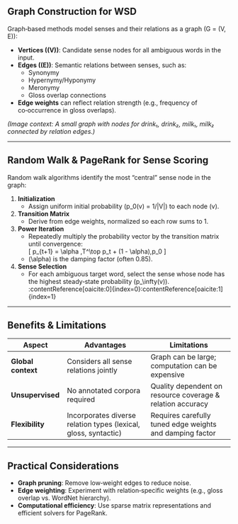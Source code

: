 ## Graph Construction for WSD
Graph‑based methods model senses and their relations as a graph \(G = (V, E)\):

- **Vertices (\(V\))**: Candidate sense nodes for all ambiguous words in the input.  
- **Edges (\(E\))**: Semantic relations between senses, such as:  
  - Synonymy  
  - Hypernymy/Hyponymy  
  - Meronymy  
  - Gloss overlap connections  
- **Edge weights** can reflect relation strength (e.g., frequency of co‑occurrence in gloss overlaps).

*(Image context: A small graph with nodes for *drink*₁, *drink*₂, *milk*₁, *milk*₂ connected by relation edges.)*

---

## Random Walk & PageRank for Sense Scoring
Random walk algorithms identify the most “central” sense node in the graph:

1. **Initialization**  
   - Assign uniform initial probability \(p_0(v) = 1/|V|\) to each node \(v\).  
2. **Transition Matrix**  
   - Derive from edge weights, normalized so each row sums to 1.  
3. **Power Iteration**  
   - Repeatedly multiply the probability vector by the transition matrix until convergence:  
     \[
       p_{t+1} = \alpha \,T^\top p_t + (1 - \alpha)\,p_0
     \]  
   - \(\alpha\) is the damping factor (often 0.85).  
4. **Sense Selection**  
   - For each ambiguous target word, select the sense whose node has the highest steady‑state probability \(p_\infty(v)\). :contentReference[oaicite:0]{index=0}:contentReference[oaicite:1]{index=1}  

---

## Benefits & Limitations
| Aspect                   | Advantages                                                  | Limitations                                           |
|--------------------------|-------------------------------------------------------------|-------------------------------------------------------|
| **Global context**       | Considers all sense relations jointly                       | Graph can be large; computation can be expensive      |
| **Unsupervised**         | No annotated corpora required                               | Quality dependent on resource coverage & relation accuracy |
| **Flexibility**          | Incorporates diverse relation types (lexical, gloss, syntactic) | Requires carefully tuned edge weights and damping factor |

---

## Practical Considerations
- **Graph pruning**: Remove low‑weight edges to reduce noise.  
- **Edge weighting**: Experiment with relation‑specific weights (e.g., gloss overlap vs. WordNet hierarchy).  
- **Computational efficiency**: Use sparse matrix representations and efficient solvers for PageRank.  
